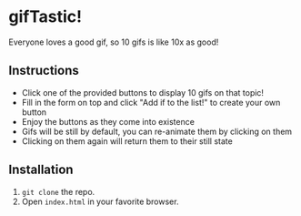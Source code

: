 # gifTastic!

Everyone loves a good gif, so 10 gifs is like 10x as good!

## Instructions
* Click one of the provided buttons to display 10 gifs on that topic!
* Fill in the form on top and click "Add if to the list!" to create your own button
* Enjoy the buttons as they come into existence
* Gifs will be still by default, you can re-animate them by clicking on them
* Clicking on them again will return them to their still state


## Installation
1. `git clone` the repo.
2. Open `index.html` in your favorite browser.
